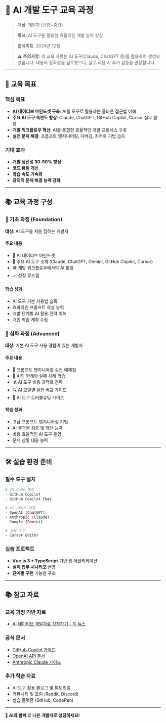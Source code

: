 # 🤖 AI 개발 도구 교육 과정

> **대상**: 개발자 (신입~중급)
>
> **목표**: AI 도구를 활용한 효율적인 개발 능력 향상
>
> **업데이트**: 2024년 12월
>
> **⚠️ 주의사항**: 이 교육 자료는 AI 도구(Claude, ChatGPT 등)를 활용하여 생성되었습니다. 내용의 정확성을 검토했으나, 실무 적용 시 추가 검증을 권장합니다.

---

## 🎯 교육 목표

### 핵심 목표
- **AI 네이티브 마인드셋 구축**: AI를 도구로 활용하는 올바른 접근법 이해
- **주요 AI 도구 숙련도 향상**: Claude, ChatGPT, GitHub Copilot, Cursor 실무 활용
- **개발 워크플로우 혁신**: AI를 통합한 효율적인 개발 프로세스 구축
- **실전 문제 해결**: 프롬프트 엔지니어링, 디버깅, 최적화 기법 습득

### 기대 효과
- **개발 생산성 30-50% 향상**
- **코드 품질 개선**
- **학습 속도 가속화**
- **창의적 문제 해결 능력 강화**

---

## 📚 교육 과정 구성

### 📖 기초 과정 (Foundation)
**대상**: AI 도구를 처음 접하는 개발자

#### 주요 내용
- 🎯 AI 네이티브 마인드셋
- 🤖 주요 AI 도구 소개 (Claude, ChatGPT, Gemini, GitHub Copilot, Cursor)
- 🛠️ 개발 워크플로우에서의 AI 활용
- 📈 성장 로드맵

#### 학습 성과
- AI 도구 기본 사용법 습득
- 효과적인 프롬프트 작성 능력
- 개발 단계별 AI 활용 전략 이해
- 개인 학습 계획 수립

### 🚀 심화 과정 (Advanced)
**대상**: 기본 AI 도구 사용 경험이 있는 개발자

#### 주요 내용
- 🎯 프롬프트 엔지니어링 실전 예제집
- 🚨 AI의 한계와 실패 사례 학습
- 💰 AI 도구 비용 최적화 전략
- 🔍 AI 모델별 실전 비교 가이드
- 🔧 AI 도구 트러블슈팅 가이드

#### 학습 성과
- 고급 프롬프트 엔지니어링 기법
- AI 결과물 검증 및 개선 능력
- 비용 효율적인 AI 도구 운영
- 문제 상황 대응 능력

---

## 🛠️ 실습 환경 준비

### 필수 도구 설치
```bash
# VS Code 확장
- GitHub Copilot
- GitHub Copilot Chat

# AI 서비스 계정
- OpenAI (ChatGPT)
- Anthropic (Claude)
- Google (Gemini)

# 선택 도구
- Cursor Editor
```

### 실습 프로젝트
- **Vue.js 3 + TypeScript** 기반 웹 애플리케이션
- **실제 업무 시나리오** 반영
- **단계별 구현** 가능한 구조

---

## 📚 참고 자료

### 교육 과정 기반 자료
- [AI 네이티브 개발자로 성장하기 - 긱 뉴스](https://news.hada.io/topic?id=21890)

### 공식 문서
- [GitHub Copilot 가이드](https://docs.github.com/copilot)
- [OpenAI API 문서](https://platform.openai.com/docs)
- [Anthropic Claude 가이드](https://docs.anthropic.com)

### 추가 학습 자료
- AI 도구 활용 블로그 및 튜토리얼
- 커뮤니티 및 포럼 (Reddit, Discord)
- 실습 플랫폼 (GitHub, CodePen)

---

**🎯 AI와 함께 더 나은 개발자로 성장하세요!**
